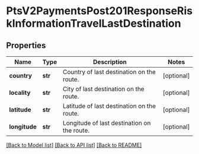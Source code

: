 # PtsV2PaymentsPost201ResponseRiskInformationTravelLastDestination

## Properties
Name | Type | Description | Notes
------------ | ------------- | ------------- | -------------
**country** | **str** | Country of last destination on the route. | [optional] 
**locality** | **str** | City of last destination on the route. | [optional] 
**latitude** | **str** | Latitude of last destination on the route. | [optional] 
**longitude** | **str** | Longitude of last destination on the route. | [optional] 

[[Back to Model list]](../README.md#documentation-for-models) [[Back to API list]](../README.md#documentation-for-api-endpoints) [[Back to README]](../README.md)


